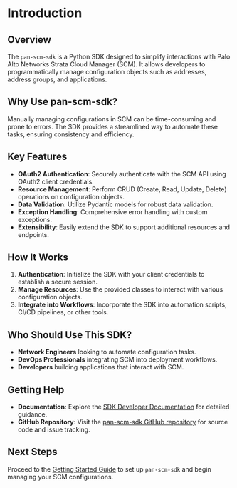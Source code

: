 # Introduction

## Overview

The `pan-scm-sdk` is a Python SDK designed to simplify interactions with Palo Alto Networks Strata Cloud Manager (SCM).
It allows developers to programmatically manage configuration objects such as addresses, address groups, and
applications.

## Why Use pan-scm-sdk?

Manually managing configurations in SCM can be time-consuming and prone to errors. The SDK provides a streamlined way to
automate these tasks, ensuring consistency and efficiency.

## Key Features

- **OAuth2 Authentication**: Securely authenticate with the SCM API using OAuth2 client credentials.
- **Resource Management**: Perform CRUD (Create, Read, Update, Delete) operations on configuration objects.
- **Data Validation**: Utilize Pydantic models for robust data validation.
- **Exception Handling**: Comprehensive error handling with custom exceptions.
- **Extensibility**: Easily extend the SDK to support additional resources and endpoints.

## How It Works

1. **Authentication**: Initialize the SDK with your client credentials to establish a secure session.
2. **Manage Resources**: Use the provided classes to interact with various configuration objects.
3. **Integrate into Workflows**: Incorporate the SDK into automation scripts, CI/CD pipelines, or other tools.

## Who Should Use This SDK?

- **Network Engineers** looking to automate configuration tasks.
- **DevOps Professionals** integrating SCM into deployment workflows.
- **Developers** building applications that interact with SCM.

## Getting Help

- **Documentation**: Explore the [SDK Developer Documentation](../sdk/index.md) for detailed guidance.
- **GitHub Repository**: Visit the [pan-scm-sdk GitHub repository](https://github.com/cdot65/pan-scm-sdk) for source
  code and issue tracking.

## Next Steps

Proceed to the [Getting Started Guide](getting-started.md) to set up `pan-scm-sdk` and begin managing your SCM
configurations.

